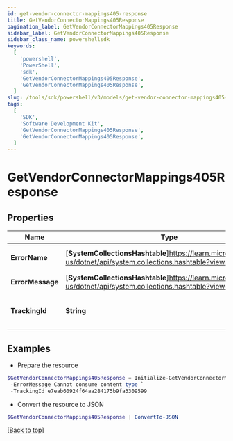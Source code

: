 ```yaml
---
id: get-vendor-connector-mappings405-response
title: GetVendorConnectorMappings405Response
pagination_label: GetVendorConnectorMappings405Response
sidebar_label: GetVendorConnectorMappings405Response
sidebar_class_name: powershellsdk
keywords:
  [
    'powershell',
    'PowerShell',
    'sdk',
    'GetVendorConnectorMappings405Response',
    'GetVendorConnectorMappings405Response',
  ]
slug: /tools/sdk/powershell/v3/models/get-vendor-connector-mappings405-response
tags:
  [
    'SDK',
    'Software Development Kit',
    'GetVendorConnectorMappings405Response',
    'GetVendorConnectorMappings405Response',
  ]
---
```


# GetVendorConnectorMappings405Response

## Properties

| Name | Type | Description | Notes |
| --- | --- | --- | --- |
| **ErrorName** | [**SystemCollectionsHashtable**]https://learn.microsoft.com/en-us/dotnet/api/system.collections.hashtable?view=net-9.0 | A message describing the error | [optional] |
| **ErrorMessage** | [**SystemCollectionsHashtable**]https://learn.microsoft.com/en-us/dotnet/api/system.collections.hashtable?view=net-9.0 | Description of the error | [optional] |
| **TrackingId** | **String** | Unique tracking id for the error. | [optional] |

## Examples

- Prepare the resource

```powershell
$GetVendorConnectorMappings405Response = Initialize-GetVendorConnectorMappings405Response  -ErrorName NotSupportedException `
 -ErrorMessage Cannot consume content type `
 -TrackingId e7eab60924f64aa284175b9fa3309599
```

- Convert the resource to JSON

```powershell
$GetVendorConnectorMappings405Response | ConvertTo-JSON
```

[[Back to top]](#)
